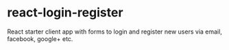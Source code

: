 # react-login-register
React starter client app with forms to login and register new users via email, facebook, google+ etc.

